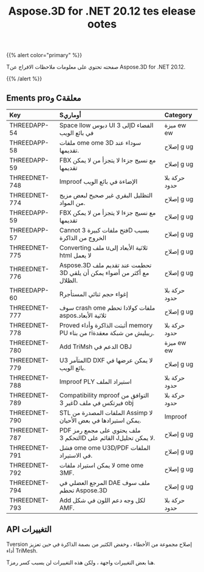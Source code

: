 ﻿---
title: Aspose.3D for .NET 20.12 tes elease ootes
type: docs
weight: 5
url: /ar/net/aspose-3d-for-net-20-12-release-notes/
---
{{% alert color="primary" %}}

Tصفحته تحتوي على معلومات ملاحظات الافراج عن Aspose.3D for .NET 20.12.

{{% /alert %}}
## **Ements proو Cمعلقة**

|**Key**|**Sأوماري**|**Category**|
|:- |:- |:- |
|THREEDAPP-54 |Space llow دبوس UI إلى 3D الفضاء في بائع الويب|ميزة ew ew|
|THREEDAPP-58 |ملفات ome ome 3D سوداء عند تقديمها.|إصلاح g ug|
|THREEDAPP-59 |FBX مع نسيج جزءا لا يتجزأ من لا يمكن تقديمها|إصلاح g ug|
|THREEDNET-748 |Improof الإضاءة في بائع الويب|حركة بلا حدود|
|THREEDNET-774 |التظليل البقري غير صحيح لبعض مزيج من المواد.|إصلاح g ug|
|THREEDAPP-59 |FBX مع نسيج جزءا لا يتجزأ من لا يمكن تقديمها|إصلاح g ug|
|THREEDAPP-57 |Cannot فتح ملفات كبيرة 3D بسبب الخروج من الذاكرة|إصلاح g ug|
|THREEDNET-775 |Converting ملف uثلاثية الأبعاد إلى html لا يعمل|إصلاح g ug|
|THREEDNET-776 |Aspose.3D تحطمت عند تقديم ملف 3D مع أكثر من أضواء يمكن أن يلقي الظلال.|إصلاح g ug|
|THREEDAPP-60 |Rإغواء حجم ثنائي المستأجر|حركة بلا حدود|
|THREEDNET-777 |سوف crash ome ملفات كولادا تحطم aspos.ثلاثية الأبعاد|إصلاح g ug|
|THREEDNET-778 |Proved أثبتت الذاكرة وأداء memory PU من بناء riريبليش من شبكة معقدة.|حركة بلا حدود|
|THREEDNET-780 |Add TriMsh الدعم في OBJ|ميزة ew ew|
|THREEDNET-779 |Uالمتآمر 3D DXF لا يمكن عرضها في بائع الويب.|إصلاح g ug|
|THREEDNET-788 |Improof PLY استيراد الملف|حركة بلا حدود|
|THREEDNET-789 |Compatibility mproof التوافق من غير 3D فيرتكس في ملف obj|حركة بلا حدود|
|THREEDNET-790 |STL الملفات المصدرة من Assimp لا يمكن استيرادها في بعض الأحيان.|Improof|
|THREEDNET-787 |PDF ملف يحتوي على مجمع رمز التحكم 3D القائم على Jلا يمكن تحليل.|إصلاح g ug|
|THREEDNET-791 |فشل ome ome U3D/PDF الملفات في الاستيراد.|إصلاح g ug|
|THREEDNET-792 |لا يمكن استيراد ملفات ome ome 3MF.|إصلاح g ug|
|THREEDNET-794 |المرجع العضلي في DAE ملف سوف تحطم Aspose.3D|إصلاح g ug|
|THREEDNET-793 |Add لكل وجه دعم اللون في شكل AMF.|حركة بلا حدود|



## API التغييرات ##

Tversion إصلاح مجموعة من الأخطاء ، وخفض الكثير من بصمة الذاكرة في حين تعزيز أداء TriMesh.

Tهنا بعض التغييرات واجهة ، ولكن هذه التغييرات لن يسبب كسر رمز.